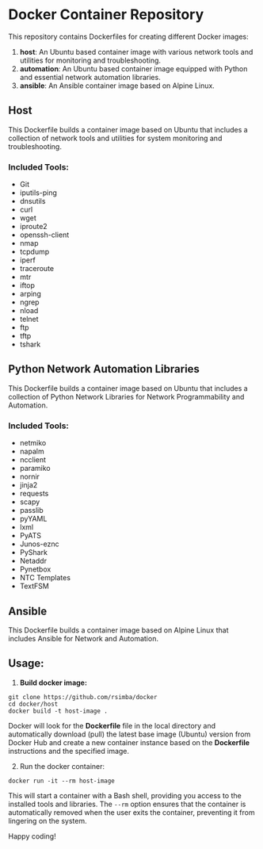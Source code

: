 # Docker Container Repository

This repository contains Dockerfiles for creating different Docker images:

1. **host**: An Ubuntu based container image with various network tools and utilities for monitoring and troubleshooting.
2. **automation**: An Ubuntu based container image equipped with Python and essential network automation libraries.
3. **ansible**: An Ansible container image based on Alpine Linux.

## Host

This Dockerfile builds a container image based on Ubuntu that includes a collection of network tools and utilities for system monitoring and troubleshooting.

### Included Tools:

- Git
- iputils-ping
- dnsutils
- curl
- wget
- iproute2
- openssh-client
- nmap
- tcpdump
- iperf
- traceroute
- mtr
- iftop
- arping
- ngrep
- nload
- telnet
- ftp
- tftp
- tshark

## Python Network Automation Libraries 

This Dockerfile builds a container image based on Ubuntu that includes a collection of Python Network Libraries for Network Programmability and Automation.

### Included Tools:
- netmiko
- napalm
- ncclient
- paramiko
- nornir
- jinja2
- requests
- scapy
- passlib
- pyYAML
- lxml
- PyATS
- Junos-eznc
- PyShark
- Netaddr
- Pynetbox
- NTC Templates
- TextFSM

## Ansible

This Dockerfile builds a container image based on Alpine Linux that includes Ansible for Network and Automation.

## Usage:

1. **Build docker image:**
```
git clone https://github.com/rsimba/docker
cd docker/host
docker build -t host-image .
```
Docker will look for the **Dockerfile** file in the local directory and automatically download (pull) the latest base image (Ubuntu) version from Docker Hub and create a new container instance based on the **Dockerfile** instructions and the specified image.

2. Run the docker container:
```
docker run -it --rm host-image
```
This will start a container with a Bash shell, providing you access to the installed tools and libraries. The `--rm` option ensures that the container is automatically removed when the user exits the container, preventing it from lingering on the system.

Happy coding!

